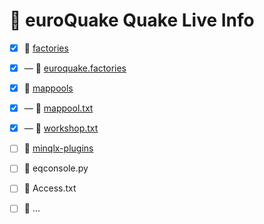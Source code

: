 # 🔱 euroQuake Quake Live Info
- [x] 📁 [factories](https://github.com/euroquake/quakelive/tree/main/factories)  
- [x] — 📄 [euroquake.factories](https://github.com/euroquake/quakelive/blob/main/factories/euroquake.factories)  
- [x] 📁 [mappools](https://github.com/euroquake/quakelive/tree/main/mappools)  
- [x] — 📄 [mappool.txt](https://github.com/euroquake/quakelive/blob/main/mappools/mappool.txt)  
- [x] — 📄 [workshop.txt](https://github.com/euroquake/quakelive/blob/main/mappools/workshop.txt)  

- [ ] 📁 [minqlx-plugins](https://github.com/euroquake/quakelive/tree/main/minqlx-plugins)  
- [ ] 📄 eqconsole.py  
- [ ] 📄 Access.txt  
- [ ] 📄 ...
